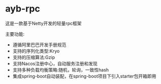 # ayb-rpc

这是一款基于Netty开发的轻量rpc框架

主要功能:
* 遵循阿里巴巴开发手册规范
* 支持的序列化类型:Kryo
* 支持的压缩算法:Gzip
* 支持Nacos注册中心，自动服务注册和发现
* 支持多种负载均衡策略:随机，轮询，一致性hash
* 集成spring-boot自动装配，在spring-boot项目下引入starter包开箱即用
